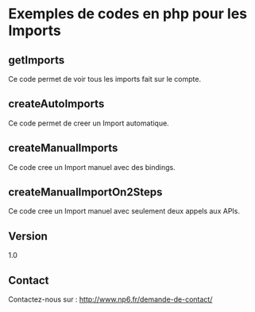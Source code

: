 Exemples de codes en php pour les Imports
==

getImports
--

Ce code permet de voir tous les imports fait sur le compte.

createAutoImports
--

Ce code permet de creer un Import automatique.

createManualImports
--

Ce code cree un Import manuel avec des bindings.

createManualImportOn2Steps
--

Ce code cree un Import manuel avec seulement deux appels aux APIs.

Version
--

1.0

Contact
--

Contactez-nous sur : http://www.np6.fr/demande-de-contact/
